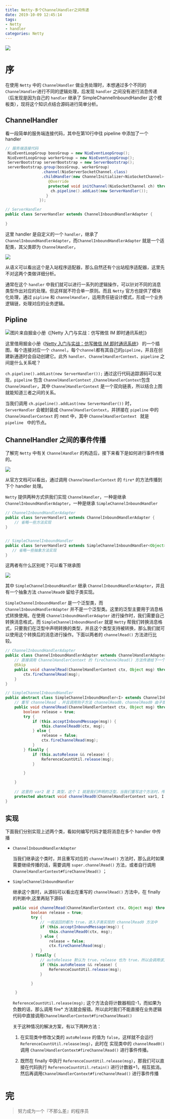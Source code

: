 ```yaml
---
title: Netty-多个ChannelHandler之间传递
date: 2019-10-09 12:45:14
tags: 
- Netty
- handler
categories: Netty
---
```


![](http://ppe.oss-cn-shenzhen.aliyuncs.com/collections/165/3/thumb.jpg)

# 序

在使用 `Netty` 中的 `ChannelHandler` 做业务处理时，本想通过多个不同的 `ChannelHandler`进行不同的逻辑处理，后发现 `handler` 之间没有进行消息传递（后发现是因为自己的 `handler` 继承了 SimpleChannelInboundHandler 这个模板类），现将这个知识点结合源码进行简单分析。



<!-- more -->



## ChannelHandler

看一段简单的服务端连接代码，其中在第10行中往 pipeline 中添加了一个 handler

~~~java
// 服务端连接代码
 NioEventLoopGroup boosGroup = new NioEventLoopGroup();
 NioEventLoopGroup workerGroup = new NioEventLoopGroup();
 ServerBootstrap serverBootstrap = new ServerBootstrap();
 serverBootstrap.group(bossGroup, workerGroup)
                .channel(NioServerSocketChannel.class)
                .childHandler(new ChannelInitializer<NioSocketChannel>() {
                   @Override
                   protected void initChannel(NioSocketChannel ch) throws Exception {
                    ch.pipeline().addLast(new ServerHandler());
                  }
               });

// ServerHandler
public class ServerHandler extends ChannelInboundHandlerAdapter {
		
}
~~~



这里 handler 是自定义的一个 `handler`，继承了 `ChannelInboundHandlerAdapter`，而`ChannelInboundHandlerAdapter` 就是一个适配类，其父类即为 `ChannelHandler`，

![](<https://i.loli.net/2019/10/09/Z8YgXHJhS2BQWjy.png>)


从语义可以看出这个是入站程序适配器，那么自然还有个出站程序适配器，这里先不对这两个类做详细分析。


通常在这个 `handler` 中我们就可以进行一系列的逻辑操作，可以针对不同的消息类型作出对应的处理。但这样就不符合单一原则。而且 `Netty` 官方也提供了模块化处理，通过 `pipline` 和 `channelHandler`，运用责任链设计模式，形成一个业务逻辑链，处理对应的业务逻辑。



## Pipline

![图片来自掘金小册《[Netty 入门与实战：仿写微信 IM 即时通讯系统]》](https://user-gold-cdn.xitu.io/2018/8/17/1654526f0a67bb52?imageslim)

这里借用掘金小册《[Netty 入门与实战：仿写微信 IM 即时通讯系统](https://juejin.im/book/5b4bc28bf265da0f60130116)》 的一个插图，每个连接对应一个 `channel`，每个`channel`都有其自己的`pipeline`，并且在创建新通道时会自动创建它。此外 `handler`、`ChannelHandlerContext`、`pipeline` 之间是什么关系呢？



`ch.pipeline().addLast(new ServerHandler());` 通过这行代码追踪源码可以发现，`pipeline` 包含 `ChannelHandlerContext` ,`ChannelHandlerContext`包含 `ChannelHandler`，其中 `ChannelHandlerContext` 是一个双向链表，所以结合上图就能知道三者之间的关系。 



当我们调用 `ch.pipeline().addLast(new ServerHandler())` 时， ` ServerHandler` 会被封装成 `ChannelHandlerContext`，并拼接在 `pipeline` 中的 `ChannelHandlerContext` 的 next 中，其中 `ChannelHandlerContext ` 就是 `pipeline ` 中的节点。



## ChannelHandler 之间的事件传播

了解完 `Netty` 中有关 `ChannelHandler` 的构造后，接下来看下是如何进行事件传播的。

![](https://i.loli.net/2019/10/09/VX6UkdNI9Rw1mnv.png)

从官方文档可以看出，通过调用 `ChannelHandlerContext` 的 `fire*` 的方法传播到下个 handler 处理。



`Netty` 提供两种方式供我们实现 `ChannelHandler`，一种是继承 `ChannelInboundHandlerAdapter`，一种是继承 `SimpleChannelInboundHandler`

~~~java
// ChannelInboundHandlerAdapter
public class ServerHandler1 extends ChannelInboundHandlerAdapter {
    // 省略一些方法实现
}


// SimpleChannelInboundHandler
public class ServerHandler2 extends SimpleChannelInboundHandler<Object> {
   // 省略一些抽象方法实现
}
~~~

这两者有什么区别呢？可以看下继承图

![](https://i.loli.net/2019/10/09/rLD9Uko1RamCwdp.png)

其中 `SimpleChannelInboundHandler` 继承 `ChannelInboundHandlerAdapter`，并且有一个抽象方法 `channelRead0` 留给子类实现。

`SimpleChannelInboundHandler` 是一个泛型类，而 `ChannelInboundHandlerAdapter` 并不是一个泛型类。这里的泛型主要用于消息格式转换使用。在使用 `ChannelInboundHandlerAdapter`  进行操作时，我们需要自己转换消息格式，而 `SimpleChannelInboundHandler` 就是 `Netty` 帮我们转换消息格式，只要我们在泛型中声明转换的类型，并且这个类型支持被转换，那么我们就可以使用这个转换后的消息进行操作。下面以两者的 `channelRead()` 方法进行比较。

~~~java
// ChannelInboundHandlerAdapter
public class ChannelInboundHandlerAdapter extends ChannelHandlerAdapter implements ChannelInboundHandler {
    // 直接调用 ChannelHandlerContext 的 fireChannelRead() 方法传递给下一个 handler
	@Skip
    public void channelRead(ChannelHandlerContext ctx, Object msg) throws Exception {
        ctx.fireChannelRead(msg);
    }
}
~~~



~~~java
// SimpleChannelInboundHandler 
public abstract class SimpleChannelInboundHandler<I> extends ChannelInboundHandlerAdapter {
    // 重写 channelRead ，并且调用钩子方法 channelRead0，channelRead0 由子类实现
	public void channelRead(ChannelHandlerContext ctx, Object msg) throws Exception {
        boolean release = true;
        try {
            if (this.acceptInboundMessage(msg)) {
                this.channelRead0(ctx, msg);
            } else {
                release = false;
                ctx.fireChannelRead(msg);
            }
        } finally {
            if (this.autoRelease && release) {
                ReferenceCountUtil.release(msg);
            }

        }

    }
	
    // 这里的 var2 是 I 类型，这个 I 就是我们声明的泛型，当我们重写这个方法时，传进来的消息就已经是特定格式的了，此时我们直接使用即可，不需要再自行转换格式
    protected abstract void channelRead0(ChannelHandlerContext var1, I var2) throws Exception;
}
~~~



## 实现

下面我们分别实现上述两个类，看如何编写代码才能将消息在多个 handler 中传播

- `ChannelInboundHandlerAdapter`

  当我们继承这个类时，并且重写对应的 `channelRead()` 方法时，那么此时如果需要继续传播的话，需要调用 `super.channelRead()` 方法，或者自行调用 `ChannelHandlerContext#fireChannelRead()` ；

- `SimpleChannelInboundHandler`

  继承这个类时，从源码可以看出在重写的 `channelRead()` 方法中，在 finally 的判断中,这里再贴下源码

  ~~~java
  public void channelRead(ChannelHandlerContext ctx, Object msg) throws Exception {
          boolean release = true;
          try {
              // 一般返回的都为 true，进入子类实现的 channelRead0 方法中
              if (this.acceptInboundMessage(msg)) {
                  this.channelRead0(ctx, msg);
              } else {
                  release = false;
                  ctx.fireChannelRead(msg);
              }
          } finally {
              // autoRelease 默认为 true，release 也为 true，所以会调用该方法，而该方法是 Netty 持有的一个计数器，并且该计数器与 fire* 有联系，
              if (this.autoRelease && release) {
                  ReferenceCountUtil.release(msg);
              }
  
          }
  
   }
  ~~~

  `ReferenceCountUtil.release(msg);` 这个方法会将计数器相应-1，而如果为负数的话，那么调用 fire* 方法就会报错。所以此时我们不能直接在业务逻辑代码中直接调用`ChannelHandlerContext#fireChannelRead()` 

  关于这种情况的解决方案，有以下两种方法：

  1. 在实现类中修改父类的 `autoRelease` 的值为 `false`，这样就不会运行`ReferenceCountUtil.release(msg)`，此时在 实现类中的 `channelRead0()` 调用 `ChannelHandlerContext#fireChannelRead()`  进行事件传播。

  2. 既然在 finally 中执行 `ReferenceCountUtil.release(msg)`，那我们可以直接在代码执行 `ReferenceCountUtil.retain()` 进行计数器+1，相互抵消。然后再调用`ChannelHandlerContext#fireChannelRead()` 进行事件传播



# 完



>  努力成为一个『不那么差』的程序员 